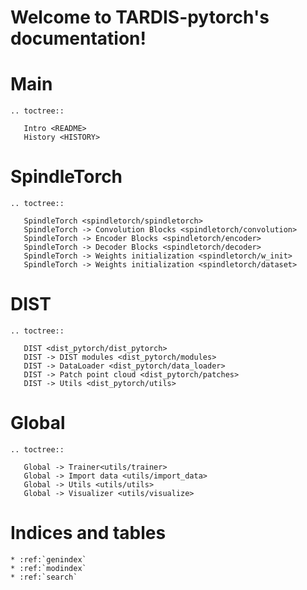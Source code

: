 # Welcome to TARDIS-pytorch's documentation!

# Main
```{eval-rst}
.. toctree::
   
   Intro <README>
   History <HISTORY>
```


# SpindleTorch
```{eval-rst}
.. toctree::

   SpindleTorch <spindletorch/spindletorch>
   SpindleTorch -> Convolution Blocks <spindletorch/convolution>
   SpindleTorch -> Encoder Blocks <spindletorch/encoder>
   SpindleTorch -> Decoder Blocks <spindletorch/decoder>
   SpindleTorch -> Weights initialization <spindletorch/w_init>
   SpindleTorch -> Weights initialization <spindletorch/dataset>
```

# DIST
```{eval-rst}
.. toctree::

   DIST <dist_pytorch/dist_pytorch>
   DIST -> DIST modules <dist_pytorch/modules>
   DIST -> DataLoader <dist_pytorch/data_loader>
   DIST -> Patch point cloud <dist_pytorch/patches>
   DIST -> Utils <dist_pytorch/utils>
```


# Global
```{eval-rst}
.. toctree::

   Global -> Trainer<utils/trainer>
   Global -> Import data <utils/import_data>
   Global -> Utils <utils/utils>
   Global -> Visualizer <utils/visualize>
```


# Indices and tables
```{eval-rst}
* :ref:`genindex`
* :ref:`modindex`
* :ref:`search`
```

